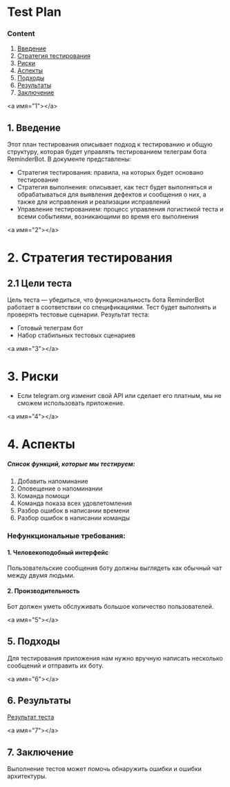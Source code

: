 # Test Plan
 ### Content
  1. [Введение](#1)
  2. [Стратегия тестирования](#2)
  3. [Риски](#3)
  4. [Аспекты](#4)
  5. [Подходы](#5)
  6. [Результаты](#6)
  7. [Заключение](#7)

<а имя="1"></а>
 ## 1. Введение
Этот план тестирования описывает подход к тестированию и общую структуру, которая будет управлять тестированием телеграм бота ReminderBot. В документе представлены:
* Стратегия тестирования: правила, на которых будет основано тестирование  
* Стратегия выполнения: описывает, как тест будет выполняться и обрабатываться для выявления дефектов и сообщения о них, а также для исправления и реализации исправлений  
* Управление тестированием: процесс управления логистикой теста и всеми событиями, возникающими во время его выполнения   


<а имя="2"></а>

# 2. Стратегия тестирования
##  2.1 Цели теста
  Цель теста — убедиться, что функциональность бота ReminderBot работает в соответствии со спецификациями. Тест будет выполнять и проверять тестовые сценарии. Результат теста:
  * Готовый телеграм бот
  * Набор стабильных тестовых сценариев  


<а имя="3"></а>
# 3. Риски
- Если telegram.org изменит свой API или сделает его платным, мы не сможем использовать приложение.


<а имя="4"></а>
# 4. Аспекты
##### Список функций, которые мы тестируем:
1. Добавить напоминание
2. Оповещение о напоминании
3. Команда помощи
4. Команда показа всех удовлетомления
5. Разбор ошибок в написании времени
6. Разбор ошибок в написании команды

### Нефункциональные требования:
#### 1. Человекоподобный интерфейс
Пользовательские сообщения боту должны выглядеть как обычный чат между двумя людьми.

#### 2. Производительность
Бот должен уметь обслуживать большое количество пользователей.

<а имя="5"></а>
## 5. Подходы
Для тестирования приложения нам нужно вручную написать несколько сообщений и отправить их боту.

<а имя="6"></а>
## 6. Результаты
[Результат теста](TestResult.md)

<а имя="7"></а>
## 7. Заключение
Выполнение тестов может помочь обнаружить ошибки и ошибки архитектуры.
